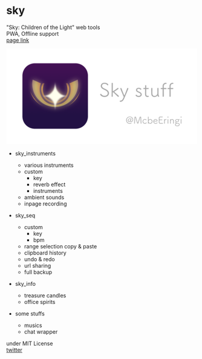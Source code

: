 # sky
"Sky: Children of the Light" web tools  
PWA, Offline support  
[page link](https://mcbeeringi.github.io/sky)  

![img](img/teaser.png)  
- sky_instruments
	- various instruments
	- custom
		- key
		- reverb effect
		- instruments
	- ambient sounds
	- inpage recording

- sky_seq
	- custom
		- key
		- bpm
	- range selection copy & paste
	- clipboard history
	- undo & redo
	- url sharing
	- full backup

- sky_info
	- treasure candles
	- office spirits

- some stuffs
	- musics
	- chat wrapper

under MIT License  
[twitter](https://twitter.com/mcbeeringi)  
